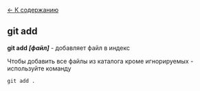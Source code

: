 [<- К содержанию](./readme.md)

## git add
**git add *[файл]*** - добавляет файл в индекс

Чтобы добавить все файлы из каталога кроме игнорируемых - используйте команду

```bash-
git add .
```
